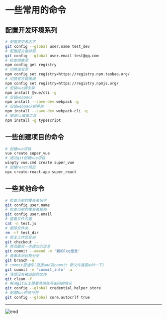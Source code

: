 
# 一些常用的命令

## 配置开发环境系列

```bash
# 配置提交者名字
git config --global user.name test_dev
# 配置提交者邮箱
git config --global user.email test@qq.com
# 检查镜像源
npm config get registry
# 切换淘宝源
npm config set registry=https://registry.npm.taobao.org/
# 切换官方镜像源
npm config set registry=https://registry.npmjs.org/
# 安装vue脚手架
npm install @vue/cli -g
# 安装webpack
npm install --save-dev webpack -g
# 安装webpack脚手架
npm install --save-dev webpack-cli -g
# 安装ts编译工具
npm install -g typescript
```

## 一些创建项目的命令

```bash
# 创建vue项目
vue create super_vue
# 通过git创建vue项目
winpty vue.cmd create super_vue
# 创建react项目
npx create-react-app super_react
```

## 一些其他命令

```bash
# 检查当前的提交者名字
git config user.name
# 检查当前的提交者邮箱
git config user.email
# 查看文件内容
cat -n test.js
# 删除文件夹
rm -rf test_dir
# 恢复工作区变动
git checkout -- .
# 修改最后一次提交的信息
git commit --amend -m '新的log信息'
# 查看本地远程分支
git branch -a
# commit直通车(直接add及commit 新文件需要add一下)
git commit -m 'commit_info' -a
# 清理没有被追踪的文件
git clean -f
# 解决git反复需要登录账号密码的情况
git config --global credential.helper store
# 配置Mac的换行符
git config --global core.autocrlf true
```

------
![end](https://gitee.com/techpang/img_emoji_libs/raw/master/img_bed/markdown_images/end.jpg '富婆加我吧不想努力了')
